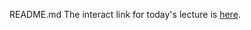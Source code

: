 README.md
The interact link for today's lecture is [here](http://datahub.berkeley.edu/user-redirect/interact?account=ds-modules&repo=ER-190C&branch=master&path=lecture/Lecture%2018%20October%2023/supporting%20notebook).